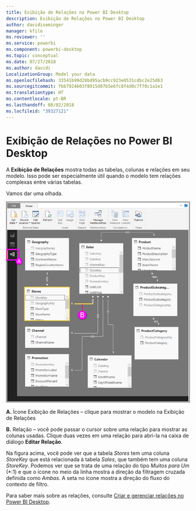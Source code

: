 ```yaml
---
title: Exibição de Relações no Power BI Desktop
description: Exibição de Relações no Power BI Desktop
author: davidiseminger
manager: kfile
ms.reviewer: ''
ms.service: powerbi
ms.component: powerbi-desktop
ms.topic: conceptual
ms.date: 07/27/2018
ms.author: davidi
LocalizationGroup: Model your data
ms.openlocfilehash: 33541b99d28bd95acb9cc923e0531cdbc2e25d63
ms.sourcegitcommit: fbb7924603f8915d07b5e6fc8f4d0c7f70c1a1e1
ms.translationtype: HT
ms.contentlocale: pt-BR
ms.lasthandoff: 08/02/2018
ms.locfileid: "39327121"
---
```

# <a name="relationship-view-in-power-bi-desktop"></a>Exibição de Relações no Power BI Desktop
A **Exibição de Relações** mostra todas as tabelas, colunas e relações em seu modelo. Isso pode ser especialmente útil quando o modelo tem relações complexas entre várias tabelas.

Vamos dar uma olhada.

![](media/desktop-relationship-view/relationshipview_fullscreen.png)

**A.**  Ícone Exibição de Relações – clique para mostrar o modelo na Exibição de Relações

**B.** Relação – você pode passar o cursor sobre uma relação para mostrar as colunas usadas. Clique duas vezes em uma relação para abri-la na caixa de diálogo **Editar Relação**. 

Na figura acima, você pode ver que a tabela *Stores* tem uma coluna *StoreKey* que está relacionada à tabela *Sales*, que também tem uma coluna *StoreKey*. Podemos ver que se trata de uma relação do tipo *Muitos para Um* (\*:1) e que o ícone no meio da linha mostra a direção da filtragem cruzada definida como *Ambas*. A seta no ícone mostra a direção do fluxo do contexto de filtro.

Para saber mais sobre as relações, consulte [Criar e gerenciar relações no Power BI Desktop](desktop-create-and-manage-relationships.md).

